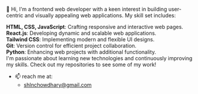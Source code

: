 👋 Hi, I'm a frontend web developer with a keen interest in building user-centric and visually appealing web applications. My skill set includes:

**HTML, CSS, JavaScript**: Crafting responsive and interactive web pages.<br/>
**React.js**: Developing dynamic and scalable web applications.<br/>
**Tailwind CSS**: Implementing modern and flexible UI designs.<br/>
**Git**: Version control for efficient project collaboration.<br/>
**Python**: Enhancing web projects with additional functionality.<br/>
I'm passionate about learning new technologies and continuously improving my skills. Check out my repositories to see some of my work!

- 📫 reach me at:
  - shlnchowdhary@gmail.com

<!---
shaleenchowdhary/shaleenchowdhary is a ✨ special ✨ repository because its `README.md` (this file) appears on your GitHub profile.
You can click the Preview link to take a look at your changes.
--->
